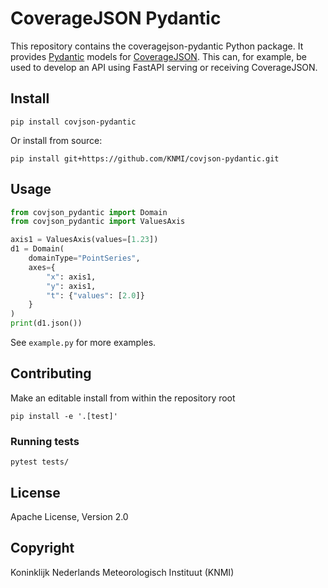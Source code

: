 # CoverageJSON Pydantic

This repository contains the coveragejson-pydantic Python package. It provides [Pydantic](https://pydantic-docs.helpmanual.io/) models for [CoverageJSON](https://covjson.org/). This can, for example, be used to develop an API using FastAPI serving or receiving CoverageJSON.

## Install
```shell
pip install covjson-pydantic
```

Or install from source:

```shell
pip install git+https://github.com/KNMI/covjson-pydantic.git
```

## Usage

```python
from covjson_pydantic import Domain
from covjson_pydantic import ValuesAxis

axis1 = ValuesAxis(values=[1.23])
d1 = Domain(
    domainType="PointSeries",
    axes={
        "x": axis1,
        "y": axis1,
        "t": {"values": [2.0]}
    }
)
print(d1.json())
```

See `example.py` for more examples.

## Contributing

Make an editable install from within the repository root

```shell
pip install -e '.[test]'
```

### Running tests

```shell
pytest tests/
```

## License

Apache License, Version 2.0

## Copyright

Koninklijk Nederlands Meteorologisch Instituut (KNMI)
